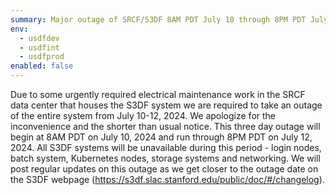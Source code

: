 ```yaml
---
summary: Major outage of SRCF/S3DF 8AM PDT July 10 through 8PM PDT July 12
env:
  - usdfdev
  - usdfint
  - usdfprod
enabled: false
---
```


Due to some urgently required electrical maintenance work in the SRCF data center that houses the S3DF system we are required to take an outage of the entire system from July 10-12, 2024. We apologize for the inconvenience and the shorter than usual notice. This three day outage will begin at 8AM PDT on July 10, 2024 and run through 8PM PDT on July 12, 2024. All S3DF systems will be unavailable during this period - login nodes, batch system, Kubernetes nodes, storage systems and networking.
We will post regular updates on this outage as we get closer to the outage date on the S3DF webpage (https://s3df.slac.stanford.edu/public/doc/#/changelog).
